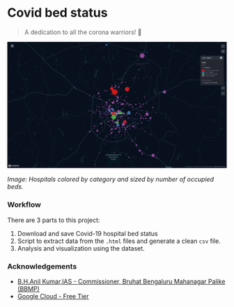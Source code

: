 # Covid bed status

> A dedication to all the corona warriors! 🙏

![](static/occupied_total.png)

_Image: Hospitals colored by category and sized by number of occupied beds._


### Workflow
There are 3 parts to this project:
1. Download and save Covid-19 hospital bed status
2. Script to extract data from the `.html` files and generate a clean `csv` file.
3. Analysis and visualization using the dataset.


### Acknowledgements
- [B.H.Anil Kumar,IAS - Commissioner, Bruhat Bengaluru Mahanagar Palike (BBMP)](https://twitter.com/BBMPCOMM/status/1282714883029491713)
- [Google Cloud - Free Tier](https://cloud.google.com/free)
